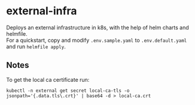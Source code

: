 # external-infra

Deploys an external infrastructure in k8s, with the help of helm charts and helmfile.  
For a quickstart, copy and modify `.env.sample.yaml` to `.env.default.yaml` and run `helmfile apply`.

## Notes

To get the local ca certificate run:
```
kubectl -n external get secret local-ca-tls -o jsonpath='{.data.tls\.crt}' | base64 -d > local-ca.crt
```
